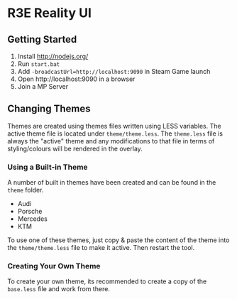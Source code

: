 # R3E Reality UI

## Getting Started
1. Install http://nodejs.org/
2. Run `start.bat`
3. Add `-broadcastUrl=http://localhost:9090` in Steam Game launch
4. Open http://localhost:9090 in a browser
5. Join a MP Server


## Changing Themes
Themes are created using themes files written using LESS variables. The active theme file is located under `theme/theme.less`.
The `theme.less` file is always the "active" theme and any modifications to that file in terms of styling/colours will be rendered in the overlay.

### Using a Built-in Theme
A number of built in themes have been created and can be found in the `theme` folder.
* Audi
* Porsche
* Mercedes
* KTM

To use one of these themes, just copy & paste the content of the theme into the `theme/theme.less` file to make it active. Then restart the tool.

### Creating Your Own Theme
To create your own theme, its recommended to create a copy of the `base.less` file and work from there.
